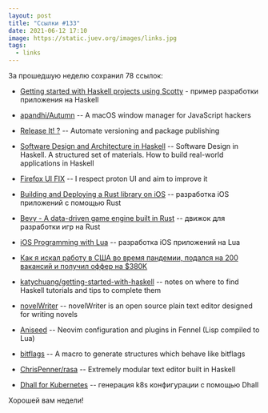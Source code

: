 ```yaml
---
layout: post
title: "Ссылки #133"
date: 2021-06-12 17:10
image: https://static.juev.org/images/links.jpg
tags:
  - links
---
```

За прошедшую неделю сохранил 78 ссылок:

* [Getting started with Haskell projects using Scotty](https://www.stackbuilders.com/tutorials/haskell/getting-started-with-haskell-projects-using-scotty/index.html) - пример разработки приложения на Haskell

* [apandhi/Autumn](https://github.com/apandhi/Autumn) -- A macOS window manager for JavaScript hackers

* [Release It! ?](https://github.com/release-it/release-it) -- Automate versioning and package publishing

* [Software Design and Architecture in Haskell](https://github.com/graninas/software-design-in-haskell) -- Software Design in Haskell. A structured set of materials. How to build real-world applications in Haskell

* [Firefox UI FIX](https://github.com/black7375/Firefox-UI-Fix) -- I respect proton UI and aim to improve it

* [Building and Deploying a Rust library on iOS](https://mozilla.github.io/firefox-browser-architecture/experiments/2017-09-06-rust-on-ios.html) -- разработка iOS приложений с помощью Rust

* [Bevy - A data-driven game engine built in Rust](https://bevyengine.org/) -- движок для разработки игр на Rust

* [iOS Programming with Lua](https://luanova.org/ioswithlua/) -- разработка iOS приложений на Lua

* [Как я искал работу в США во время пандемии, подался на 200 вакансий и получил оффер на $380K](https://dou.ua/lenta/interviews/get-job-in-usa-during-pandemic/)

* [katychuang/getting-started-with-haskell](https://github.com/katychuang/getting-started-with-haskell) -- notes on where to find Haskell tutorials and tips to complete them

* [novelWriter](https://github.com/vkbo/novelWriter) -- novelWriter is an open source plain text editor designed for writing novels

* [Aniseed](https://github.com/Olical/aniseed) -- Neovim configuration and plugins in Fennel (Lisp compiled to Lua)

* [bitflags](https://github.com/bitflags/bitflags) -- A macro to generate structures which behave like bitflags

* [ChrisPenner/rasa](https://github.com/ChrisPenner/rasa) -- Extremely modular text editor built in Haskell

* [Dhall for Kubernetes](https://christine.website/blog/dhall-kubernetes-2020-01-25) -- генерация k8s конфигурации с помощью Dhall

Хорошей вам недели!
